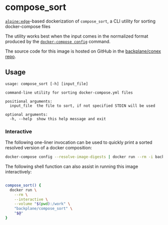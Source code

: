 # compose_sort

[`alpine:edge`](https://hub.docker.com/_/alpine/)-based dockerization of `compose_sort`, a CLI utility for sorting docker-compose files

The utility works best when the input comes in the normalized format produced by the [`docker-compose config`](https://docs.docker.com/compose/reference/config/) command.

The source code for this image is hosted on GitHub in the [backplane/conex repo](https://github.com/backplane/conex/tree/main/compose_sort).

## Usage

```
usage: compose_sort [-h] [input_file]

command-line utility for sorting docker-compose.yml files

positional arguments:
  input_file  the file to sort, if not specified STDIN will be used

optional arguments:
  -h, --help  show this help message and exit
```

### Interactive

The following one-liner invocation can be used to quickly print a sorted resolved version of a docker composition:

```sh
docker-compose config --resolve-image-digests | docker run --rm -i backplane/compose_sort
```

The following shell function can also assist in running this image interactively:

```sh

compose_sort() {
  docker run \
    --rm \
    --interactive \
    --volume "$(pwd):/work" \
    "backplane/compose_sort" \
    "$@"
}

```

